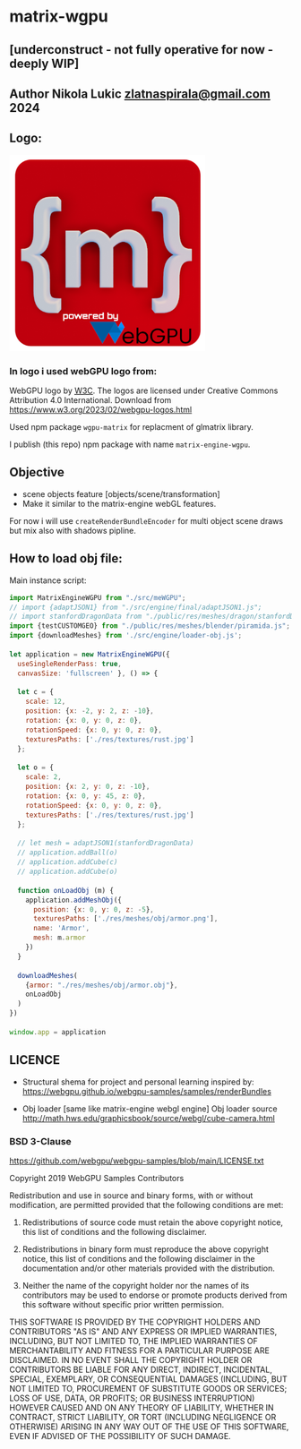 # matrix-wgpu 
## [underconstruct - not fully operative for now - deeply WIP]
## Author Nikola Lukic zlatnaspirala@gmail.com 2024


## Logo:

<img width="350" height="350" src="https://github.com/zlatnaspirala/matrix-engine-wgpu/blob/main/public/res/icons/512.png?raw=true" />

### In logo i used webGPU logo from:
<span>WebGPU logo by <a href="https://www.w3.org/"><abbr title="World Wide Web Consortium">W3C</abbr></a></span>.
The logos are licensed under Creative Commons Attribution 4.0 International.
Download from https://www.w3.org/2023/02/webgpu-logos.html

Used npm package `wgpu-matrix` for replacment of glmatrix library.

I publish (this repo) npm package with name `matrix-engine-wgpu`.


## Objective
  - scene objects feature [objects/scene/transformation]
  - Make it similar to the matrix-engine webGL features.

For now i will use `createRenderBundleEncoder` for multi object scene draws but mix also with shadows pipline.


## How to load obj file:
Main instance script:
```js
import MatrixEngineWGPU from "./src/meWGPU";
// import {adaptJSON1} from "./src/engine/final/adaptJSON1.js";
// import stanfordDragonData from "./public/res/meshes/dragon/stanfordDragonData.js"
import {testCUSTOMGEO} from "./public/res/meshes/blender/piramida.js";
import {downloadMeshes} from './src/engine/loader-obj.js';

let application = new MatrixEngineWGPU({ 
  useSingleRenderPass: true,
  canvasSize: 'fullscreen' }, () => {

  let c = {
    scale: 12,
    position: {x: -2, y: 2, z: -10},
    rotation: {x: 0, y: 0, z: 0},
    rotationSpeed: {x: 0, y: 0, z: 0},
    texturesPaths: ['./res/textures/rust.jpg']
  };

  let o = {
    scale: 2,
    position: {x: 2, y: 0, z: -10},
    rotation: {x: 0, y: 45, z: 0},
    rotationSpeed: {x: 0, y: 0, z: 0},
    texturesPaths: ['./res/textures/rust.jpg']
  };

  // let mesh = adaptJSON1(stanfordDragonData)
  // application.addBall(o)
  // application.addCube(c)
  // application.addCube(o)

  function onLoadObj (m) {
    application.addMeshObj({
      position: {x: 0, y: 0, z: -5},
      texturesPaths: ['./res/meshes/obj/armor.png'],
      name: 'Armor',
      mesh: m.armor
    })
  }

  downloadMeshes(
    {armor: "./res/meshes/obj/armor.obj"},
    onLoadObj
  )
})

window.app = application
```




## LICENCE

 - Structural shema for project and personal learning inspired by:
   https://webgpu.github.io/webgpu-samples/samples/renderBundles

 - Obj loader [same like matrix-engine webgl engine]
   Obj loader source http://math.hws.edu/graphicsbook/source/webgl/cube-camera.html

### BSD 3-Clause 

https://github.com/webgpu/webgpu-samples/blob/main/LICENSE.txt

Copyright 2019 WebGPU Samples Contributors

Redistribution and use in source and binary forms, with or without
modification, are permitted provided that the following conditions are met:

   1. Redistributions of source code must retain the above copyright notice,
      this list of conditions and the following disclaimer.

   2. Redistributions in binary form must reproduce the above copyright notice,
      this list of conditions and the following disclaimer in the documentation
      and/or other materials provided with the distribution.

   3. Neither the name of the copyright holder nor the names of its
      contributors may be used to endorse or promote products derived from this
      software without specific prior written permission.

THIS SOFTWARE IS PROVIDED BY THE COPYRIGHT HOLDERS AND CONTRIBUTORS "AS IS"
AND ANY EXPRESS OR IMPLIED WARRANTIES, INCLUDING, BUT NOT LIMITED TO, THE
IMPLIED WARRANTIES OF MERCHANTABILITY AND FITNESS FOR A PARTICULAR PURPOSE ARE
DISCLAIMED. IN NO EVENT SHALL THE COPYRIGHT HOLDER OR CONTRIBUTORS BE LIABLE
FOR ANY DIRECT, INDIRECT, INCIDENTAL, SPECIAL, EXEMPLARY, OR CONSEQUENTIAL
DAMAGES (INCLUDING, BUT NOT LIMITED TO, PROCUREMENT OF SUBSTITUTE GOODS OR
SERVICES; LOSS OF USE, DATA, OR PROFITS; OR BUSINESS INTERRUPTION) HOWEVER
CAUSED AND ON ANY THEORY OF LIABILITY, WHETHER IN CONTRACT, STRICT LIABILITY,
OR TORT (INCLUDING NEGLIGENCE OR OTHERWISE) ARISING IN ANY WAY OUT OF THE USE
OF THIS SOFTWARE, EVEN IF ADVISED OF THE POSSIBILITY OF SUCH DAMAGE.

